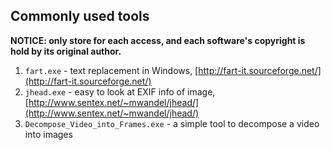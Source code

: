 ## Commonly used tools

**NOTICE: only store for each access, and each software's copyright is hold by its original author.**

1. `fart.exe` - text replacement in Windows, [http://fart-it.sourceforge.net/](http://fart-it.sourceforge.net/)
2. `jhead.exe` - easy to look at EXIF info of image, [http://www.sentex.net/~mwandel/jhead/](http://www.sentex.net/~mwandel/jhead/)
3. `Decompose_Video_into_Frames.exe` - a simple tool to decompose a video into images 